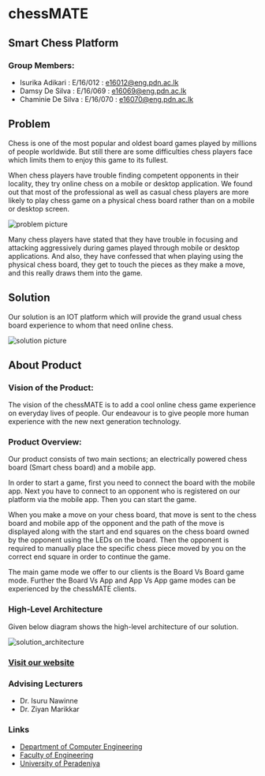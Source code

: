 # chessMATE 
## Smart Chess Platform

### Group Members:
  - Isurika Adikari   : E/16/012 : e16012@eng.pdn.ac.lk
  - Damsy De Silva    : E/16/069 : e16069@eng.pdn.ac.lk
  - Chaminie De Silva : E/16/070 : e16070@eng.pdn.ac.lk
   

## Problem
  Chess is one of the most popular and oldest board games played by millions of people worldwide. But still there are some difficulties chess players face which limits them to enjoy this game to its fullest. 
  
  When chess players have trouble finding competent opponents in their locality, they try online chess on a mobile or desktop application. We found out that most of the professional as well as casual chess players are more likely to play chess game on a physical chess board rather than on a mobile or desktop screen. 

![problem picture](Images/problem.png)
  
   Many chess players have stated that they have trouble in focusing and attacking aggressively during games played through mobile or desktop applications. And also, they have confessed that when playing using the physical chess board, they get to touch the pieces as they make a move, and this really draws them into the game.  
   
 ## Solution
 
 Our solution is an IOT platform which will provide the grand usual chess board experience to whom that need online chess. 
 
 ![solution picture](Images/solution.png)
 
 ## About Product

### Vision of the Product:

   The vision of the chessMATE is to add a cool online chess game experience on everyday lives of people. Our endeavour is to give people more human experience with the new next generation technology. 

 

### Product Overview:

   Our product consists of two main sections; an electrically powered chess board (Smart chess board) and a mobile app. 

   In order to start a game, first you need to connect the board with the mobile app. Next you have to connect to an opponent who is registered on our platform via the mobile app. Then you can start the game.  

   When you make a move on your chess board, that move is sent to the chess board and mobile app of the opponent and the path of the move is displayed along with the start and end squares on the chess board owned by the opponent using the LEDs on the board. Then the opponent is required to manually place the specific chess piece moved by you on the correct end square in order to continue the game. 

   The main game mode we offer to our clients is the Board Vs Board game mode. Further the Board Vs App and App Vs App game modes can be experienced by the chessMATE clients. 

 
### High-Level Architecture

Given below diagram shows the high-level architecture of our solution. 

![solution_architecture](Images/Solution_Architecture.png)


### [Visit our website]( https://cepdnaclk.github.io/e16-3yp-chessMATE/)

### Advising Lecturers
 - Dr. Isuru Nawinne
 - Dr. Ziyan Marikkar
 
### Links

- [Department of Computer Engineering](http://www.ce.pdn.ac.lk/)
- [Faculty of Engineering](http://eng.pdn.ac.lk/)
- [University of Peradeniya](https://www.pdn.ac.lk/)
